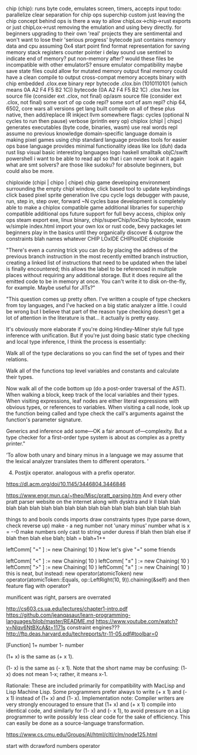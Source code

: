 chip (chip):
runs byte code, emulates screen, timers, accepts input
  todo: parallelize
  clear separation for
    chip ops
    superchip
    custom just leaving the chip concept behind ops
    is there a way to allow chipLox->chip->rust exports
      or just chipLox->rust
      removing the emulation and using bevy directly.
    for beginners upgrading to their own 'real' projects
      they are sentimental and won't want to lose their 'serious progress'
  bytecode just contains memory data and cpu assuming 0x4 start point
    find format representation for saving memory stack registers counter pointer i delay sound
    use sentinel to indicate end of memory? put non-memory after?
      would these files be incompatible with other emulatorS?
      ensure emulator compatibility
      maybe save state files
      could allow for mutated memory output
      final memory could have a clean compile to output cross-compat memory
  accepts
    binary with chip embedded .clox.exe
    binary repr bytecode .clox.bin (1010110101 (which means 0A A2 F4 F5 B2 1C))
    bytecode (0A A2 F4 F5 B2 1C) .clox.hex
    lox source file (consider ext .clox, not final)
    op/asm source file (consider ext .clox, not final)
    some sort of op code repl?
    some sort of asm repl?
     chip 64, 6502, core wars all versions
     get lang built compile on all of these plus native, then add/replace IR inkject llvm somewhere
  flags:
    cycles (optional N cycles to run then pause)
    verbose (println eery op)
chiplox (chipl | chipc)
generates executables (byte code, binaries, wasm)
  use real words
  repl
  assume no previous knowledge
  domain-specific language
  domain is making pixel games using chip
  standard language provides tools for easier ops
  base language provides minimal functionality
  ideas like
    lox (duh)
    dada
    rust
    lisp
    visual basic
  interesting languages
    logo
    haskell
    smalltalk
    objC/swift
    powershell
    i want to be able to read apl so that i can never look at it again
    what are smt solvers? are those like sudoku?
  for absolute beginners, but could also be more.

chiploxide (chipi | chipo | chipe)
chip game developing environment
  surrounding the empty chipl window,
  click based tool to update keybindings
  click based pixel sprite generation
  live cpu cycle logs
  debugger with pause, run, step in, step over, forward ~N cycles
  base development is completely able to make a chiplox compatible game
  additional libraries for superchip compatible additional ops
  future support for full bevy access, chiplox only ops
  steam
  export exe, linux binary, chip/superChip/loxChip bytecode, wasm w/simple index.html
  import your own lox or rust code, bevy packages
  let beginners play in the basics until they organically discover & outgrow the constraints
blah names whatever
CHIP LOxIDE
CHIPloxIDE
chiploxide


"There's even a cunning trick you can do by placing the address of the previous branch instruction in the most recently emitted branch instruction, creating a linked list of instructions that need to be updated when the label is finally encountered; this allows the label to be referenced in multiple places without requiring any additional storage. But it does require all the emitted code to be in memory at once. You can't write it to disk on-the-fly, for example. Maybe useful for JITs?"

"This question comes up pretty often. I've written a couple of type checkers from toy languages, and I've hacked on a big static analyzer a little. I could be wrong but I believe that part of the reason type checking doesn't get a lot of attention in the literature is that... it actually is pretty easy.

It's obviously more elaborate if you're doing Hindley-Milner style full type inference with unification. But if you're just doing basic static type checking and local type inference, I think the process is essentially:

Walk all of the type declarations so you can find the set of types and their relations.

Walk all of the functions top level variables and constants and calculate their types.

Now walk all of the code bottom up (do a post-order traversal of the AST). When walking a block, keep track of the local variables and their types. When visiting expressions, leaf nodes are either literal expressions with obvious types, or references to variables. When visiting a call node, look up the function being called and type check the call's arguments against the function's parameter signature.

Generics and inference add some—OK a fair amount of—complexity. But a type checker for a first-order type system is about as complex as a pretty printer."


‘To allow both unary and binary minus in a language we may assume that the lexical analyzer translates
them to different operators. '

4. Postjix operator. analogous with a prefix operator.


https://dl.acm.org/doi/10.1145/3446804.3446846

https://www.engr.mun.ca/~theo/Misc/pratt_parsing.htm
And every other pratt parser website on the internet along with dysktra and lr ll blah blah blah blah blah blah blah blah blah blah blah blah blah blah blah blah blah



things to and
  bools
  conds
  imports
  draw
  constraints
  types (type parse down, check reverse up)
  make -<numberdata> a neg number not 'unary minus' number
    what is x = --0
  make numbers only cast to string under duress
  if blah then blah else if blah then blah else blah; blah = blah+1++


leftComm[ "=" ] := new Chaining( 10 )
Now let's give "=" some friends

leftComm[ "<" ] := new Chaining( 10 )
leftComm[ "≤" ] := new Chaining( 10 )
leftComm[ ">" ] := new Chaining( 10 )
leftComm[ "≥" ] := new Chaining( 10 )
this is neat, but instead:
new operator(atomicToken)
new operator(atomicToken::Equals, op::LeftRight(10, 9)).chaining(&self)
and then feature flag with operator?

munificent was right, parsers are overrated

http://cs603.cs.ua.edu/lectures/chapter1-intro.pdf
https://github.com/jeanqasaur/learn-programming-languages/blob/master/README.md
https://www.youtube.com/watch?v=Nlqv6NtBXcA&t=1171s
constraint engines???
http://ftp.deas.harvard.edu/techreports/tr-11-05.pdf#toolbar=0

[Function]
1+ number
1- number

(1+ x) is the same as (+ x 1).

(1- x) is the same as (- x 1). Note that the short name may be confusing: (1- x) does not mean 1-x; rather, it means x-1.

Rationale: These are included primarily for compatibility with MacLisp and Lisp Machine Lisp. Some programmers prefer always to write (+ x 1) and (- x 1) instead of (1+ x) and (1- x).
Implementation note: Compiler writers are very strongly encouraged to ensure that (1+ x) and (+ x 1) compile into identical code, and similarly for (1- x) and (- x 1), to avoid pressure on a Lisp programmer to write possibly less clear code for the sake of efficiency. This can easily be done as a source-language transformation.

https://www.cs.cmu.edu/Groups/AI/html/cltl/clm/node125.html


start with dcrawford numbers operator
